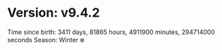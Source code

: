 # Version: v9.4.2
Time since birth: 3411 days, 81865 hours, 4911900 minutes, 294714000 seconds
Season: Winter ❄️
